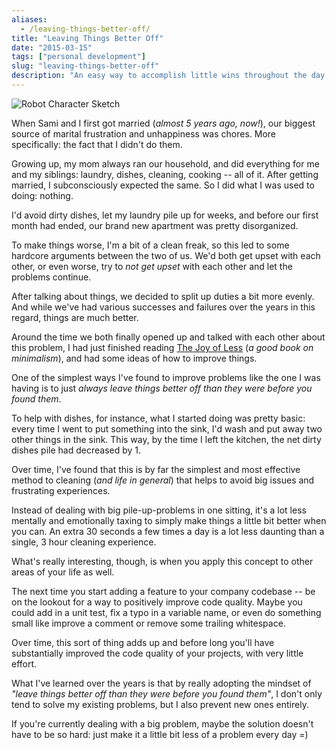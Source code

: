 ```yaml
---
aliases:
  - /leaving-things-better-off/
title: "Leaving Things Better Off"
date: "2015-03-15"
tags: ["personal development"]
slug: "leaving-things-better-off"
description: "An easy way to accomplish little wins throughout the day is to try and always leave things better off than they were before you got there."
---
```



![Robot Character Sketch][]


When Sami and I first got married (*almost 5 years ago, now!*), our biggest
source of marital frustration and unhappiness was chores.  More specifically:
the fact that I didn't do them.

Growing up, my mom always ran our household, and did everything for me and my
siblings: laundry, dishes, cleaning, cooking -- all of it.  After getting
married, I subconsciously expected the same.  So I did what I was used to doing:
nothing.

I'd avoid dirty dishes, let my laundry pile up for weeks, and before our first
month had ended, our brand new apartment was pretty disorganized.

To make things worse, I'm a bit of a clean freak, so this led to some hardcore
arguments between the two of us.  We'd both get upset with each other, or even
worse, try to *not get upset* with each other and let the problems continue.

After talking about things, we decided to split up duties a bit more evenly.
And while we've had various successes and failures over the years in this
regard, things are much better.

Around the time we both finally opened up and talked with each other about this
problem, I had just finished reading [The Joy of Less][] (*a good book on
minimalism*), and had some ideas of how to improve things.

One of the simplest ways I've found to improve problems like the one I was
having is to just *always leave things better off than they were before you found
them*.

To help with dishes, for instance, what I started doing was pretty basic: every
time I went to put something into the sink, I'd wash and put away two other
things in the sink.  This way, by the time I left the kitchen, the net dirty
dishes pile had decreased by 1.

Over time, I've found that this is by far the simplest and most effective method
to cleaning (*and life in general*) that helps to avoid big issues and
frustrating experiences.

Instead of dealing with big pile-up-problems in one sitting, it's a lot less
mentally and emotionally taxing to simply make things a little bit better when
you can.  An extra 30 seconds a few times a day is a lot less daunting than a
single, 3 hour cleaning experience.

What's really interesting, though, is when you apply this concept to other areas
of your life as well.

The next time you start adding a feature to your company codebase -- be on the
lookout for a way to positively improve code quality.  Maybe you could add in a
unit test, fix a typo in a variable name, or even do something small like
improve a comment or remove some trailing whitespace.

Over time, this sort of thing adds up and before long you'll have substantially
improved the code quality of your projects, with very little effort.

What I've learned over the years is that by really adopting the mindset of
*"leave things better off than they were before you found them"*, I don't only
tend to solve my existing problems, but I also prevent new ones entirely.

If you're currently dealing with a big problem, maybe the solution doesn't have
to be so hard: just make it a little bit less of a problem every day =)


  [Robot Character Sketch]: /static/blog/images/2015/robot-character-sketch.jpg "Robot Character Sketch"
  [The Joy of Less]: http://www.amazon.com/gp/product/0984087311/ref=as_li_tl?ie=UTF8&camp=1789&creative=390957&creativeASIN=0984087311&linkCode=as2&tag=randdegg-20&linkId=PNLDD6DVTWQ66KG6 "The Joy of Less"
